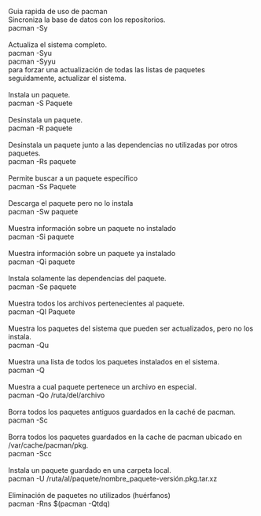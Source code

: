 Guia rapida de uso de pacman <br>
Sincroniza la base de datos con los repositorios.<br>
pacman -Sy<br>
<br>
Actualiza el sistema completo.<br>
pacman -Syu<br>
pacman -Syyu <br>
para forzar una actualización de todas las listas de paquetes<br>
seguidamente, actualizar el sistema.<br>
<br>
Instala un paquete.<br>
pacman -S Paquete<br>
<br>
Desinstala un paquete.<br>
pacman -R paquete<br>
<br>
Desinstala un paquete junto a las dependencias no utilizadas por otros paquetes.<br>
pacman -Rs paquete<br>
<br>
Permite buscar a un paquete específico<br>
pacman -Ss Paquete<br>
<br>
Descarga el paquete pero no lo instala<br>
pacman -Sw paquete<br>
<br>
Muestra información sobre un paquete no instalado<br>
pacman -Si paquete<br>
<br>
Muestra información sobre un paquete ya instalado<br>
pacman -Qi paquete<br>
<br>
Instala solamente las dependencias del paquete.<br>
pacman -Se paquete<br>
<br>
Muestra todos los archivos pertenecientes al paquete.<br>
pacman -Ql Paquete<br>
<br>
Muestra los paquetes del sistema que pueden ser actualizados, pero no los instala.<br>
pacman -Qu<br>
<br>
Muestra una lista de todos los paquetes instalados en el sistema.<br>
pacman -Q<br>
<br>
Muestra a cual paquete pertenece un archivo en especial.<br>
pacman -Qo /ruta/del/archivo<br>
<br>
Borra todos los paquetes antiguos guardados en la caché de pacman.<br>
pacman -Sc<br>
<br>
Borra todos los paquetes guardados en la cache de pacman ubicado en /var/cache/pacman/pkg.<br>
pacman -Scc<br>
<br>
Instala un paquete guardado en una carpeta local.<br>
pacman -U /ruta/al/paquete/nombre_paquete-versión.pkg.tar.xz<br>
<br>
Eliminación de paquetes no utilizados (huérfanos)<br>
pacman -Rns $(pacman -Qtdq)<br>
<br>
